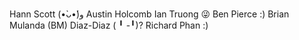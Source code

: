 Hann Scott (•̀ᴗ•́)و
Austin Holcomb
Ian Truong 😜
Ben Pierce :)
Brian Mulanda (BM)
Diaz-Diaz ( ╹ -╹)?
Richard Phan :)
